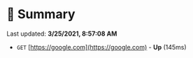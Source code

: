 # 📖 Summary
Last updated: **3/25/2021, 8:57:08 AM**

- `GET` [https://google.com](https://google.com) - **Up** (145ms)
